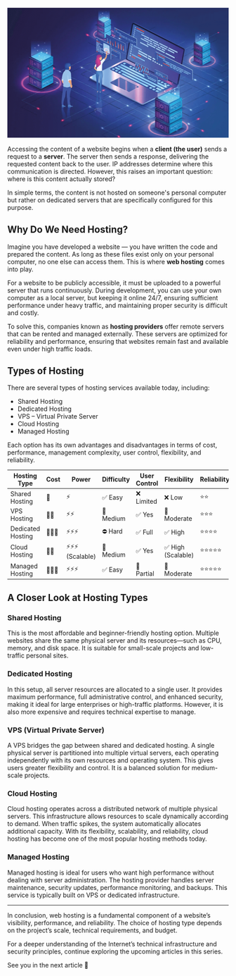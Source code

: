![internet](/img/hosting.png)

Accessing the content of a website begins when a **client (the user)** sends a request to a **server**. The server then sends a response, delivering the requested content back to the user. IP addresses determine where this communication is directed. However, this raises an important question: where is this content actually stored?

In simple terms, the content is not hosted on someone's personal computer but rather on dedicated servers that are specifically configured for this purpose.

## Why Do We Need Hosting?

Imagine you have developed a website — you have written the code and prepared the content. As long as these files exist only on your personal computer, no one else can access them. This is where **web hosting** comes into play.

For a website to be publicly accessible, it must be uploaded to a powerful server that runs continuously. During development, you can use your own computer as a local server, but keeping it online 24/7, ensuring sufficient performance under heavy traffic, and maintaining proper security is difficult and costly.

To solve this, companies known as **hosting providers** offer remote servers that can be rented and managed externally. These servers are optimized for reliability and performance, ensuring that websites remain fast and available even under high traffic loads.

## Types of Hosting

There are several types of hosting services available today, including:

- Shared Hosting
- Dedicated Hosting
- VPS – Virtual Private Server
- Cloud Hosting
- Managed Hosting

Each option has its own advantages and disadvantages in terms of cost, performance, management complexity, user control, flexibility, and reliability.

| Hosting Type      | Cost   | Power             | Difficulty | User Control | Flexibility        | Reliability |
| ----------------- | ------ | ----------------- | ---------- | ------------ | ------------------ | ----------- |
| Shared Hosting    | 💸     | ⚡                | ✅ Easy    | ❌ Limited   | ❌ Low             | ⭐⭐        |
| VPS Hosting       | 💸💸   | ⚡⚡              | 🔶 Medium  | ✅ Yes       | 🔄 Moderate        | ⭐⭐⭐      |
| Dedicated Hosting | 💸💸💸 | ⚡⚡⚡            | ⛔ Hard    | ✅ Full      | ✅ High            | ⭐⭐⭐⭐    |
| Cloud Hosting     | 💸💸   | ⚡⚡⚡ (Scalable) | 🔶 Medium  | ✅ Yes       | ✅ High (Scalable) | ⭐⭐⭐⭐⭐  |
| Managed Hosting   | 💸💸💸 | ⚡⚡⚡            | ✅ Easy    | 🔶 Partial   | 🔄 Moderate        | ⭐⭐⭐⭐⭐  |

## A Closer Look at Hosting Types

### Shared Hosting

This is the most affordable and beginner-friendly hosting option. Multiple websites share the same physical server and its resources—such as CPU, memory, and disk space. It is suitable for small-scale projects and low-traffic personal sites.

### Dedicated Hosting

In this setup, all server resources are allocated to a single user. It provides maximum performance, full administrative control, and enhanced security, making it ideal for large enterprises or high-traffic platforms. However, it is also more expensive and requires technical expertise to manage.

### VPS (Virtual Private Server)

A VPS bridges the gap between shared and dedicated hosting. A single physical server is partitioned into multiple virtual servers, each operating independently with its own resources and operating system. This gives users greater flexibility and control. It is a balanced solution for medium-scale projects.

### Cloud Hosting

Cloud hosting operates across a distributed network of multiple physical servers. This infrastructure allows resources to scale dynamically according to demand. When traffic spikes, the system automatically allocates additional capacity. With its flexibility, scalability, and reliability, cloud hosting has become one of the most popular hosting methods today.

### Managed Hosting

Managed hosting is ideal for users who want high performance without dealing with server administration. The hosting provider handles server maintenance, security updates, performance monitoring, and backups. This service is typically built on VPS or dedicated infrastructure.

---

In conclusion, web hosting is a fundamental component of a website’s visibility, performance, and reliability. The choice of hosting type depends on the project’s scale, technical requirements, and budget.

For a deeper understanding of the Internet’s technical infrastructure and security principles, continue exploring the upcoming articles in this series.

See you in the next article 👋
